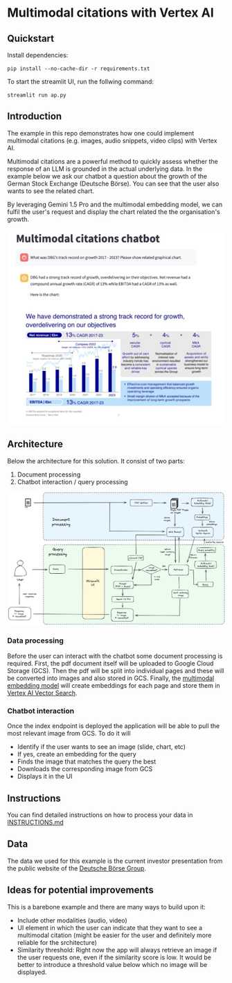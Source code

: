 # Multimodal citations with Vertex AI

## Quickstart
Install dependencies:
```
pip install --no-cache-dir -r requirements.txt   
```

To start the streamlit UI, run the follwing command:

```
streamlit run ap.py
```

## Introduction
The example in this repo demonstrates how one could implement multimodal citations (e.g. images, audio snippets, video clips) with Vertex AI.

Multimodal citations are a powerful method to quickly assess whether the response of an LLM is grounded in the actual underlying data. In the example below we ask our chatbot a question about the growth of the German Stock Exchange (Deutsche Börse). You can see that the user also wants to see the related chart. 

By leveraging Gemini 1.5 Pro and the multimodal embedding model, we can fulfil the user's request and display the chart related the the organisation's growth.

![Chatbot](assets/chatbot.png)

## Architecture
Below the architecture for this solution. It consist of two parts:
1. Document processing
2. Chatbot interaction / query processing

![Architecture](assets/architecture.png)

### Data processing
Before the user can interact with the chatbot some document processing is required. First, the pdf document itself will be uploaded to Google Cloud Storage (GCS). Then the pdf will be split into individual pages and these will be converted into images and also stored in GCS. Finally, the [multimodal embedding model](https://cloud.google.com/vertex-ai/generative-ai/docs/embeddings/get-multimodal-embeddings) will create embeddings for each page and store them in [Vertex AI Vector Search](https://cloud.google.com/vertex-ai/docs/vector-search/overview?hl=en).


### Chatbot interaction
Once the index endpoint is deployed the application will be able to pull the most relevant image from GCS. To do it will
- Identify if the user wants to see an image (slide, chart, etc)
- If yes, create an embedding for the query
- Finds the image that matches the query the best
- Downloads the corresponding image from GCS
- Displays it in the UI

## Instructions
You can find detailed instructions on how to process your data in [INSTRUCTIONS.md](INSTRUCTIONS.md)

## Data
The data we used for this example is the current investor presentation from the public website of the [Deutsche Börse Group](https://www.deutsche-boerse.com/dbg-en/investor-relations/presentations).

## Ideas for potential improvements
This is a barebone example and there are many ways to build upon it:
- Include other modalities (audio, video)
- UI element in which the user can indicate that they want to see a multimodal citation (might be easier for the user and definitely more reliable for the srchitecture)
- Similarity threshold: Right now the app will always retrieve an image if the user requests one, even if the similarity score is low. It would be better to introduce a threshold value below which no image will be displayed.

